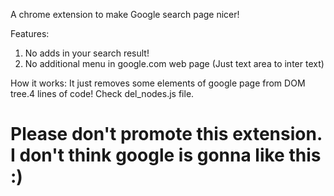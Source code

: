 A chrome extension to make Google search page nicer!

Features:
   1) No adds in your search result!
   2) No additional menu in google.com web page (Just text area to inter text)


How it works:
  It just removes some elements of google page from DOM tree.4 lines of code! Check del_nodes.js file.
  
   
Please don't promote this extension. I don't think google is gonna like this :)
====
